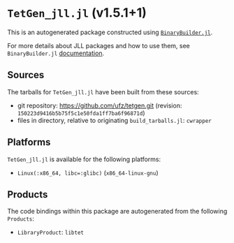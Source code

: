 # `TetGen_jll.jl` (v1.5.1+1)

This is an autogenerated package constructed using [`BinaryBuilder.jl`](https://github.com/JuliaPackaging/BinaryBuilder.jl).

For more details about JLL packages and how to use them, see `BinaryBuilder.jl` [documentation](https://juliapackaging.github.io/BinaryBuilder.jl/dev/jll/).

## Sources

The tarballs for `TetGen_jll.jl` have been built from these sources:

* git repository: https://github.com/ufz/tetgen.git (revision: `150223d9416b5b75f5c1e50fda1ff7ba6f96871d`)
* files in directory, relative to originating `build_tarballs.jl`: `cwrapper`

## Platforms

`TetGen_jll.jl` is available for the following platforms:

* `Linux(:x86_64, libc=:glibc)` (`x86_64-linux-gnu`)

## Products

The code bindings within this package are autogenerated from the following `Products`:

* `LibraryProduct`: `libtet`
